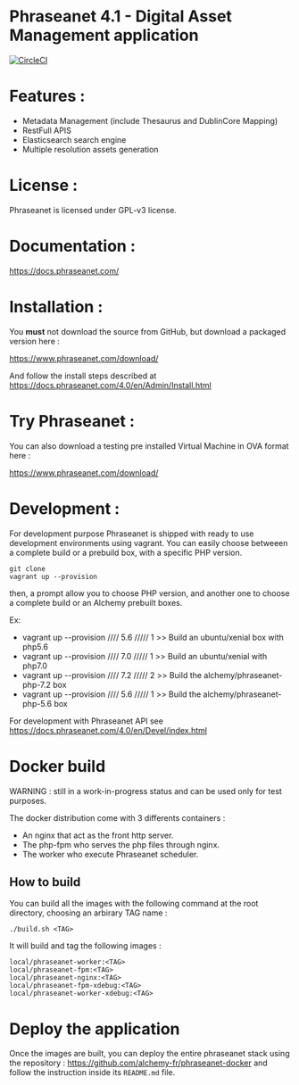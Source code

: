 Phraseanet 4.1 - Digital Asset Management application
=====================================================

[![CircleCI](https://circleci.com/gh/alchemy-fr/Phraseanet/tree/master.svg?style=shield)](https://circleci.com/gh/alchemy-fr/Phraseanet/tree/master)

# Features :

 - Metadata Management (include Thesaurus and DublinCore Mapping)
 - RestFull APIS
 - Elasticsearch search engine
 - Multiple resolution assets generation

# License :

Phraseanet is licensed under GPL-v3 license.

# Documentation :

https://docs.phraseanet.com/

# Installation :

You **must** not download the source from GitHub, but download a packaged version here :

https://www.phraseanet.com/download/

And follow the install steps described at https://docs.phraseanet.com/4.0/en/Admin/Install.html

# Try Phraseanet :

You can also download a testing pre installed Virtual Machine in OVA format here :

https://www.phraseanet.com/download/

# Development :

For development purpose Phraseanet is shipped with ready to use development environments using vagrant.
You can easily choose betweeen a complete build or a prebuild box, with a specific PHP version.

    git clone
    vagrant up --provision

then, a prompt allow you to choose PHP version, and another one to choose a complete build or an Alchemy prebuilt boxes.

Ex:
- vagrant up --provision  //// 5.6 ///// 1  >> Build an ubuntu/xenial box with php5.6
- vagrant up --provision  //// 7.0 ///// 1  >> Build an ubuntu/xenial with php7.0
- vagrant up --provision  //// 7.2 ///// 2  >> Build the alchemy/phraseanet-php-7.2 box
- vagrant up --provision  //// 5.6 ///// 1  >> Build the alchemy/phraseanet-php-5.6 box


For development with Phraseanet API see https://docs.phraseanet.com/4.0/en/Devel/index.html


# Docker build

WARNING : still in a work-in-progress status and can be used only for test purposes.

The docker distribution come with 3 differents containers :
* An nginx that act as the front http server.
* The php-fpm who serves the php files through nginx.
* The worker who execute Phraseanet scheduler.

## How to build

You can build all the images with the following command at the root directory, choosing an arbirary TAG name :

    ./build.sh <TAG>

It will build and tag the following images :

    local/phraseanet-worker:<TAG>
    local/phraseanet-fpm:<TAG>
    local/phraseanet-nginx:<TAG>
    local/phraseanet-fpm-xdebug:<TAG>
    local/phraseanet-worker-xdebug:<TAG>


# Deploy the application

Once the images are built, you can deploy the entire phraseanet stack using the repository : https://github.com/alchemy-fr/phraseanet-docker and follow the instruction inside its `README.md` file.

